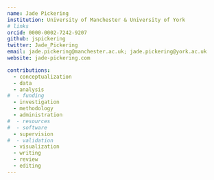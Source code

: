 ```yaml
---
name: Jade Pickering
institution: University of Manchester & University of York
# links
orcid: 0000-0002-7242-9207
github: jspickering
twitter: Jade_Pickering
email: jade.pickering@manchester.ac.uk; jade.pickering@york.ac.uk
website: jade-pickering.com

contributions:
  - ​conceptualization
  - data
  - analysis
#  - funding​
  - ​investigation
  - ​methodology
  - administration​
#  - ​resources
#  - ​software
  - supervision
#  - validation
  - ​visualization
  - writing
  - review
  - editing
---
```

